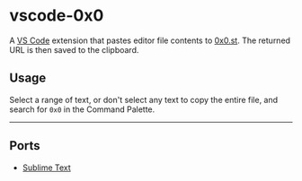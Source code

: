 # vscode-0x0

A [VS Code](https://code.visualstudio.com/) extension that pastes editor file contents to [0x0.st](https://0x0.st/). The returned URL is then saved to the clipboard.

## Usage
Select a range of text, or don't select any text to copy the entire file, and search for `0x0` in the Command Palette.

---
## Ports
* [Sublime Text](https://github.com/axsuul/sublime-0x0)




